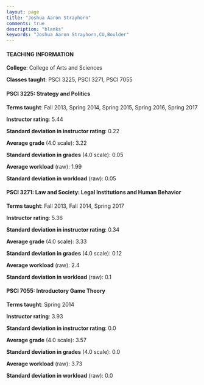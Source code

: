 ```yaml
---
layout: page
title: "Joshua Aaron Strayhorn" 
comments: true
description: "blanks"
keywords: "Joshua Aaron Strayhorn,CU,Boulder"
---
```

<head>
<script src="https://ajax.googleapis.com/ajax/libs/jquery/2.1.3/jquery.min.js"></script>
<script src="https://dl.dropboxusercontent.com/s/pc42nxpaw1ea4o9/highcharts.js?dl=0"></script>
<!-- <script src="../assets/js/highcharts.js"></script> -->
<style type="text/css">@font-face {
	font-family: "Bebas Neue";
	src: url(https://www.filehosting.org/file/details/544349/BebasNeue Regular.otf) format("opentype");
	}
	h1.Bebas { 
		font-family: "Bebas Neue", Verdana, Tahoma;
	}
</style>
</head>
	   
#### TEACHING INFORMATION

**College**: College of Arts and Sciences

**Classes taught**: PSCI 3225, PSCI 3271, PSCI 7055

#### PSCI 3225: Strategy and Politics

**Terms taught**: Fall 2013, Spring 2014, Spring 2015, Spring 2016, Spring 2017

**Instructor rating**: 5.44

**Standard deviation in instructor rating**: 0.22

**Average grade** (4.0 scale): 3.22

**Standard deviation in grades** (4.0 scale): 0.05

**Average workload** (raw): 1.99

**Standard deviation in workload** (raw): 0.05

#### PSCI 3271: Law and Society: Legal Institutions and Human Behavior

**Terms taught**: Fall 2013, Fall 2014, Spring 2017

**Instructor rating**: 5.36

**Standard deviation in instructor rating**: 0.34

**Average grade** (4.0 scale): 3.33

**Standard deviation in grades** (4.0 scale): 0.12

**Average workload** (raw): 2.4

**Standard deviation in workload** (raw): 0.1

#### PSCI 7055: Introductory Game Theory

**Terms taught**: Spring 2014

**Instructor rating**: 3.93

**Standard deviation in instructor rating**: 0.0

**Average grade** (4.0 scale): 3.57

**Standard deviation in grades** (4.0 scale): 0.0

**Average workload** (raw): 3.73

**Standard deviation in workload** (raw): 0.0

